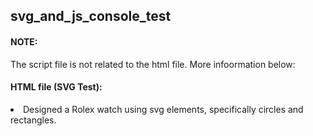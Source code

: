 ## svg_and_js_console_test
#### NOTE: 
The script file is not related to the html file. More infoormation below:

#### HTML file (SVG Test):
<li>Designed a Rolex watch using svg elements, specifically circles and rectangles.</li>
